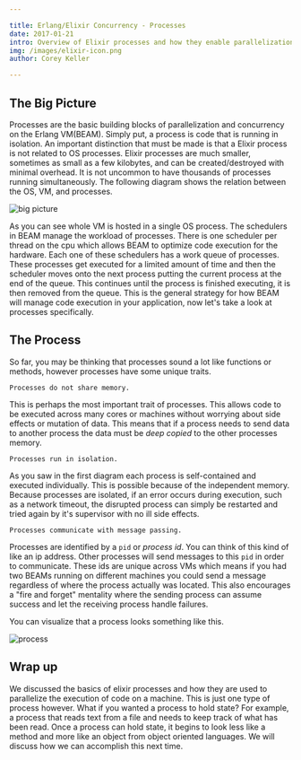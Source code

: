 ```yaml
---

title: Erlang/Elixir Concurrency - Processes
date: 2017-01-21
intro: Overview of Elixir processes and how they enable parallelization and concurrency.
img: /images/elixir-icon.png
author: Corey Keller

---
```

## The Big Picture

Processes are the basic building blocks of parallelization and concurrency on the Erlang VM(BEAM). Simply put, a process is code that is running in isolation. 
An important distinction that must be made is that a Elixir process is not related to OS processes. Elixir processes are much smaller, sometimes as small as a few kilobytes,
and can be created/destroyed with minimal overhead. It is not uncommon to have thousands of processes running simultaneously. 
The following diagram shows the relation between the OS, VM, and processes.  

![big picture](/images/Elixir_Processes_Part1/1_big_picture.png)

As you can see whole VM is hosted in a single OS process. The schedulers in BEAM manage the workload of processes.
There is one scheduler per thread on the cpu which allows BEAM to optimize code execution for the hardware. Each one of these
schedulers has a work queue of processes. These processes get executed for a limited amount of time and then the scheduler moves onto the next 
process putting the current process at the end of the queue. This continues until the process is finished executing, it is then removed from the queue.
This is the general strategy for how BEAM will manage code execution in your application, now let's take a look at processes specifically.

## The Process

So far, you may be thinking that processes sound a lot like functions or methods, however processes have some unique traits.
    
    Processes do not share memory.

This is perhaps the most important trait of processes. This allows code to be executed across many cores or machines
without worrying about side effects or mutation of data. This means that if a process needs to send data to another process the data must be *deep copied* to the other processes memory. 

    Processes run in isolation.

As you saw in the first diagram each process is self-contained and executed individually. This is possible because of the independent memory. Because processes are isolated, if an error occurs during execution, such as a network timeout, the disrupted process
can simply be restarted and tried again by it's supervisor with no ill side effects.

    Processes communicate with message passing.

Processes are identified by a `pid` or *process id*. You can think of this kind of like an ip address. Other processes will send messages to this `pid` in order to communicate.
These ids are unique across VMs which means if you had two BEAMs running on different machines you could send a message regardless of where the process actually was located.
This also encourages a "fire and forget" mentality where the sending process can assume success and let the receiving process handle failures.

You can visualize that a process looks something like this.

![process](/images/Elixir_Processes_Part1/2_process.png)

## Wrap up

We discussed the basics of elixir processes and how they are used to parallelize the execution of code on a machine.
This is just one type of process however. What if you wanted a process to hold state? For example, a process that reads text from a file and needs 
to keep track of what has been read. Once a process can hold state, it begins to look less like a method and more like an object from object oriented languages.
We will discuss how we can accomplish this next time.